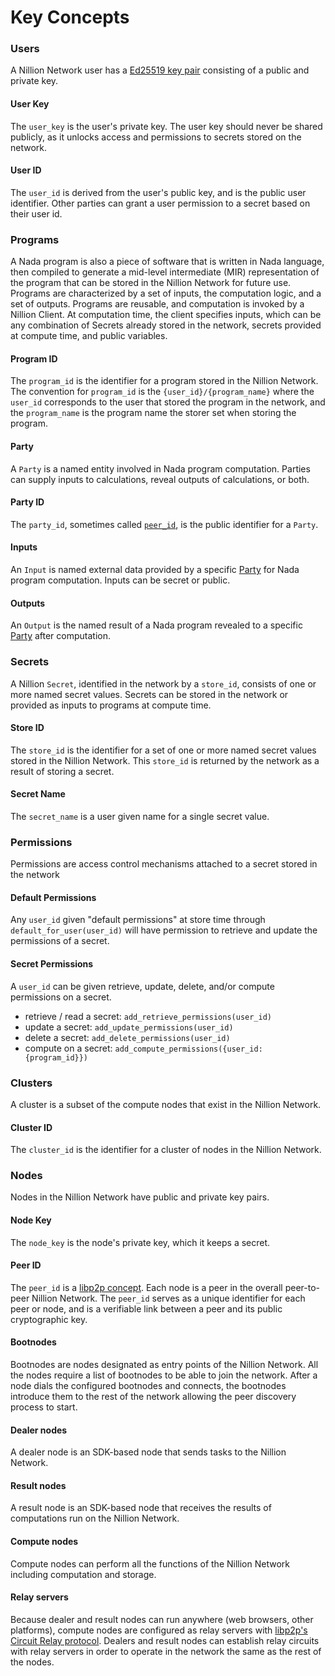 # Key Concepts

### Users

A Nillion Network user has a [Ed25519 key pair](https://cryptography.io/en/latest/hazmat/primitives/asymmetric/ed25519/#key-interfaces) consisting of a public and private key.

#### User Key

The `user_key` is the user's private key. The user key should never be shared publicly, as it unlocks access and permissions to secrets stored on the network.

#### User ID

The `user_id` is derived from the user's public key, and is the public user identifier. Other parties can grant a user permission to a secret based on their user id.&#x20;

### Programs

A Nada program is also a piece of software that is written in Nada language, then compiled to generate a mid-level intermediate (MIR) representation of the program that can be stored in the Nillion Network for future use. Programs are characterized by a set of inputs, the computation logic, and a set of outputs. Programs are reusable, and computation is invoked by a Nillion Client. At computation time, the client specifies inputs, which can be any combination of Secrets already stored in the network, secrets provided at compute time, and public variables.

#### Program ID

The `program_id` is the identifier for a program stored in the Nillion Network. The convention for `program_id` is the `{user_id}/{program_name}` where the `user_id` corresponds to the user that stored the program in the network, and the `program_name` is the program name the storer set when storing the program.

#### Party

A `Party` is a named entity involved in Nada program computation. Parties can supply inputs to calculations, reveal outputs of calculations, or both.

#### Party ID

The `party_id`, sometimes called [`peer_id`](concepts#peer-id), is the public identifier for a `Party`.

#### Inputs

An `Input` is named external data provided by a specific [Party](concepts.md#party) for Nada program computation. Inputs can be secret or public.

#### Outputs

An `Output` is the named result of a Nada program revealed to a specific [Party](concepts.md#party) after computation.

### Secrets

A Nillion `Secret`, identified in the network by a `store_id`, consists of one or more named secret values. Secrets can be stored in the network or provided as inputs to programs at compute time.

#### Store ID

The `store_id` is the identifier for a set of one or more named secret values stored in the Nillion Network. This `store_id` is returned by the network as a result of storing a secret.

#### Secret Name

The `secret_name` is a user given name for a single secret value.

### Permissions

Permissions are access control mechanisms attached to a secret stored in the network

#### Default Permissions

Any `user_id` given "default permissions" at store time through `default_for_user(user_id)` will have permission to retrieve and update the permissions of a secret.

#### Secret Permissions

A `user_id` can be given retrieve, update, delete, and/or compute permissions on a secret.

- retrieve / read a secret: `add_retrieve_permissions(user_id)`
- update a secret: `add_update_permissions(user_id)`
- delete a secret: `add_delete_permissions(user_id)`
- compute on a secret: `add_compute_permissions({user_id: {program_id}})`

### Clusters

A cluster is a subset of the compute nodes that exist in the Nillion Network.

#### Cluster ID

The `cluster_id` is the identifier for a cluster of nodes in the Nillion Network.

### Nodes

Nodes in the Nillion Network have public and private key pairs.

#### Node Key

The `node_key` is the node's private key, which it keeps a secret.

#### Peer ID

The `peer_id` is a [libp2p concept](https://docs.libp2p.io/concepts/fundamentals/peers/#peer-id). Each node is a peer in the overall peer-to-peer Nillion Network. The `peer_id` serves as a unique identifier for each peer or node, and is a verifiable link between a peer and its public cryptographic key.

#### Bootnodes

Bootnodes are nodes designated as entry points of the Nillion Network. All the nodes require a list of bootnodes to be able to join the network. After a node dials the configured bootnodes and connects, the bootnodes introduce them to the rest of the network allowing the peer discovery process to start.

#### Dealer nodes

A dealer node is an SDK-based node that sends tasks to the Nillion Network.

#### Result nodes

A result node is an SDK-based node that receives the results of computations run on the Nillion Network.

#### Compute nodes

Compute nodes can perform all the functions of the Nillion Network including computation and storage.

#### Relay servers

Because dealer and result nodes can run anywhere (web browsers, other platforms), compute nodes are configured as relay servers with [libp2p's Circuit Relay protocol](https://github.com/libp2p/specs/blob/master/relay/circuit-v2.md). Dealers and result nodes can establish relay circuits with relay servers in order to operate in the network the same as the rest of the nodes.
